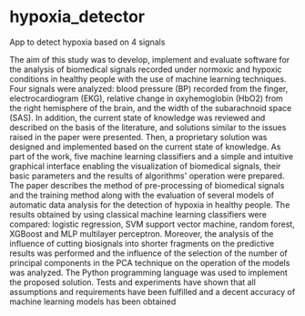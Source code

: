 # hypoxia_detector
App to detect hypoxia based on 4 signals 

The aim of this study was to develop, implement and evaluate software for the analysis
of biomedical signals recorded under normoxic and hypoxic conditions in healthy people with the
use of machine learning techniques. Four signals were analyzed: blood pressure (BP) recorded
from the finger, electrocardiogram (EKG), relative change in oxyhemoglobin (HbO2) from the right
hemisphere of the brain, and the width of the subarachnoid space (SAS). In addition, the current
state of knowledge was reviewed and described on the basis of the literature, and solutions similar
to the issues raised in the paper were presented. Then, a proprietary solution was designed and
implemented based on the current state of knowledge.
As part of the work, five machine learning classifiers and a simple and intuitive graphical
interface enabling the visualization of biomedical signals, their basic parameters and the results
of algorithms' operation were prepared. The paper describes the method of pre-processing of
biomedical signals and the training method along with the evaluation of several models of
automatic data analysis for the detection of hypoxia in healthy people. The results obtained by
using classical machine learning classifiers were compared: logistic regression, SVM support
vector machine, random forest, XGBoost and MLP multilayer perceptron. Moreover, the analysis
of the influence of cutting biosignals into shorter fragments on the predictive results was
performed and the influence of the selection of the number of principal components in the PCA
technique on the operation of the models was analyzed.
The Python programming language was used to implement the proposed solution. Tests
and experiments have shown that all assumptions and requirements have been fulfilled and a
decent accuracy of machine learning models has been obtained
